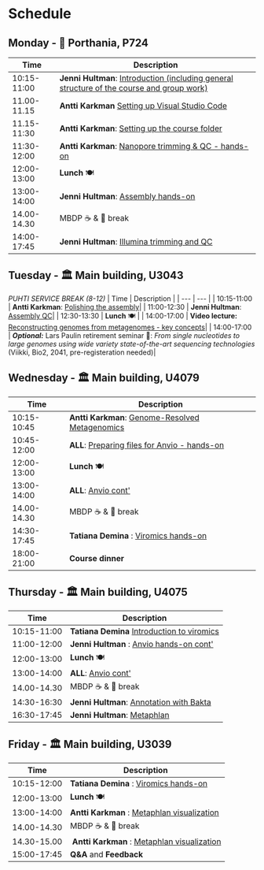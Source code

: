 # Schedule

## Monday - :office: Porthania, P724
| Time | Description|
| --- | --- |
| 10:15-11:00 | **Jenni Hultman**: [Introduction (including general structure of the course and group work)](../Lectures/MBDP_MG_introduction_2022.pdf)|
| 11.00-11.15 | **Antti Karkman**  [Setting up Visual Studio Code](README.md#connecting-to-puhti-with-visual-studio-code)
| 11.15-11:30 | **Antti Karkman**: [Setting up the course folder](README.md#setting-up-the-course-folders) |
| 11:30-12:00 | **Antti Karkman**: [Nanopore trimming & QC - hands-on](README.md#qc-and-trimming-for-nanopore-reads) |
| 12:00-13:00 | **Lunch** :plate_with_cutlery: |
| 13:00-14:00 | **Jenni Hultman**: [Assembly hands-on](README.md#metagenomic-assembly-with-metaflye) |
| 14.00-14.30 | MBDP :coffee: & :apple: break |
| 14:00-17:45 | **Jenni Hultman**: [Illumina trimming and QC](README.md#qc-and-trimming-for-illumina-reads) |

## Tuesday - :classical_building: Main building, U3043 
_PUHTI SERVICE BREAK (8-12)_
| Time | Description |
| --- | --- |
| 10:15-11:00 | **Antti Karkman**: [Polishing the assembly](README.md#polishing-long-read-assembly-with-short-read-data)|
| 11:00-12:30 | **Jenni Hultman**: [Assembly QC](README.md#assembly-qc)|
| 12:30-13:30 | **Lunch** :plate_with_cutlery: |
| 14:00-17:00 | **Video lecture:** [Reconstructing genomes from metagenomes - key concepts](https://youtu.be/RjNdHGK4ruo)|
| 14:00-17:00 | _**Optional:**_ Lars Paulin retirement seminar :birthday:: _From single nucleotides to large genomes using wide variety state-of-the-art sequencing technologies_ (Viikki, Bio2, 2041, pre-registeration needed)|


## Wednesday - :classical_building: Main building, U4079
| Time | Description |
| --- | --- |
| 10:15-10:45 | **Antti Karkman**: [Genome-Resolved Metagenomics](../Lectures/genome-resolved-metagenomics.pdf)|
| 10:45-12:00 | **ALL**: [Preparing files for Anvio - hands-on](README.md#genome-resolved-metagenomics-with-anvio) |
| 12:00-13:00 | **Lunch** :plate_with_cutlery: |
| 13:00-14:00 | **ALL**: [Anvio cont'](README.md#genome-resolved-metagenomics-with-anvio) 
| 14.00-14.30 | MBDP :coffee: & :apple: break |
| 14:30-17:45 | **Tatiana Demina** : [Viromics hands-on](README.md#pangenomics-with-anvi'o) |
| 18:00-21:00 | **Course dinner** |


## Thursday - :classical_building: Main building, U4075
| Time | Description |
| --- | --- |
| 10:15-11:00 | **Tatiana Demina** [Introduction to viromics](../Lectures/ViromicsL.pdf)|
| 11:00-12:00 | **Jenni Hultman** : [Anvio hands-on cont'](README.md#genome-resolved-metagenomics-with-anvio) |
| 12:00-13:00 | **Lunch** :plate_with_cutlery: |
| 13:00-14:00 | **ALL**: [Anvio cont'](README.md#genome-resolved-metagenomics-with-anvio) |
| 14.00-14.30 | MBDP :coffee: & :apple: break |
| 14:30-16:30 | **Jenni Hultman**: [Annotation with Bakta](README.md#genome-annotation-of-mags-with-bakta)|
| 16:30-17:45 | **Jenni Hultman**: [Metaphlan](README.md#taxonomic-composition-with-metaphlan-using-short-reads)|


## Friday - :classical_building: Main building, U3039
| Time | Description |
| --- | --- |
| 10:15-12:00 | **Tatiana Demina** : [Viromics hands-on](README.md#pangenomics-with-anvi'o) |
| 12:00-13:00 | **Lunch** :plate_with_cutlery: |
| 13:00-14:00 | **Antti Karkman** : [Metaphlan visualization](README.md#visualizing-metaphlan-results-with-r) 
| 14.00-14.30 | MBDP :coffee: & :apple: break |
| 14.30-15.00 | **Antti Karkman** : [Metaphlan visualization](README.md#visualizing-metaphlan-results-with-r) 
| 15:00-17:45 | **Q&A** and  **Feedback**  |
